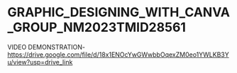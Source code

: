 # GRAPHIC_DESIGNING_WITH_CANVA_GROUP_NM2023TMID28561
VIDEO DEMONSTRATION- https://drive.google.com/file/d/18x1ENOcYwGWwbbOqexZM0eo1YWLKB3Yu/view?usp=drive_link

